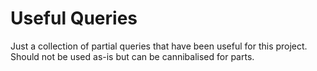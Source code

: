 # Useful Queries

Just a collection of partial queries that have been useful for this project. Should not be used as-is but can be cannibalised for parts.
